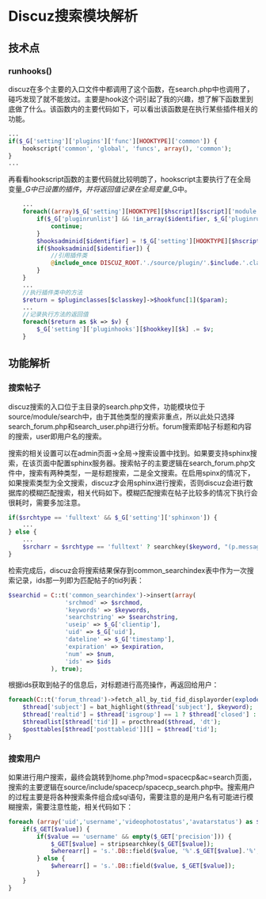 # Discuz搜索模块解析

## 技术点

### runhooks\(\)

discuz在多个主要的入口文件中都调用了这个函数，在search.php中也调用了，碰巧发现了就不能放过。主要是hook这个词引起了我的兴趣，想了解下函数里到底做了什么。该函数内的主要代码如下，可以看出该函数是在执行某些插件相关的功能。

```php
...
if($_G['setting']['plugins']['func'][HOOKTYPE]['common']) {
	hookscript('common', 'global', 'funcs', array(), 'common');
}
...
```

再看看hookscript函数的主要代码就比较明朗了，hookscript主要执行了在全局变量$\_G中已设置的插件，并将返回值记录在全局变量$\_G中。

```php
	...
	foreach((array)$_G['setting'][HOOKTYPE][$hscript][$script]['module'] as $identifier => $include) {
		if($_G['pluginrunlist'] && !in_array($identifier, $_G['pluginrunlist'])) {
			continue;
		}
		$hooksadminid[$identifier] = !$_G['setting'][HOOKTYPE][$hscript][$script]['adminid'][$identifier] || ($_G['setting'][HOOKTYPE][$hscript][$script]['adminid'][$identifier] && $_G['adminid'] > 0 && $_G['setting']['hookscript'][$hscript][$script]['adminid'][$identifier] >= $_G['adminid']);
		if($hooksadminid[$identifier]) {
			//引用插件类
			@include_once DISCUZ_ROOT.'./source/plugin/'.$include.'.class.php';
		}
	}
	...
	//执行插件类中的方法
	$return = $pluginclasses[$classkey]->$hookfunc[1]($param);
	...
	//记录执行方法的返回值
	foreach($return as $k => $v) {
		$_G['setting']['pluginhooks'][$hookkey][$k] .= $v;
	}
```

## 功能解析

### 搜索帖子

discuz搜索的入口位于主目录的search.php文件，功能模块位于source/module/search中，由于其他类型的搜索非重点，所以此处只选择search\_forum.php和search\_user.php进行分析。forum搜索即帖子标题和内容的搜索，user即用户名的搜索。

搜索的相关设置可以在admin页面-&gt;全局-&gt;搜索设置中找到。如果要支持sphinx搜索，在该页面中配置sphinx服务器。搜索帖子的主要逻辑在search\_forum.php文件中，搜索有两种类型，一是标题搜索，二是全文搜索。在启用spinx的情况下，如果搜索类型为全文搜索，discuz才会用sphinx进行搜索，否则discuz会进行数据库的模糊匹配搜索，相关代码如下。模糊匹配搜索在帖子比较多的情况下执行会很耗时，需要多加注意。

```php
if($srchtype == 'fulltext' && $_G['setting']['sphinxon']) {
    ...
} else {
    ...
    $srcharr = $srchtype == 'fulltext' ? searchkey($keyword, "(p.message LIKE '%{text}%' OR p.subject LIKE '%{text}%')", true) : searchkey($keyword,"t.subject LIKE '%{text}%'", true);
}
```

检索完成后，discuz会将搜索结果保存到common\_searchindex表中作为一次搜索记录，ids那一列即为匹配帖子的tid列表：

```php
$searchid = C::t('common_searchindex')->insert(array(
				'srchmod' => $srchmod,
				'keywords' => $keywords,
				'searchstring' => $searchstring,
				'useip' => $_G['clientip'],
				'uid' => $_G['uid'],
				'dateline' => $_G['timestamp'],
				'expiration' => $expiration,
				'num' => $num,
				'ids' => $ids
			), true);
```

根据ids获取到帖子的信息后，对标题进行高亮操作，再返回给用户：

```php
foreach(C::t('forum_thread')->fetch_all_by_tid_fid_displayorder(explode(',',$index['ids']), null, 0, $orderby, $start_limit, $_G['tpp'], '>=', $ascdesc) as $thread) {
    $thread['subject'] = bat_highlight($thread['subject'], $keyword);
    $thread['realtid'] = $thread['isgroup'] == 1 ? $thread['closed'] : $thread['tid'];
    $threadlist[$thread['tid']] = procthread($thread, 'dt');
    $posttables[$thread['posttableid']][] = $thread['tid'];
}
```

### 搜索用户

如果进行用户搜索，最终会跳转到home.php?mod=spacecp&ac=search页面，搜索的主要逻辑在source/include/spacecp/spacecp\_search.php中。搜索用户的过程主要是将各种搜索条件组合成sql语句，需要注意的是用户名有可能进行模糊搜索，需要注意性能，相关代码如下：

```php
foreach (array('uid','username','videophotostatus','avatarstatus') as $value) {
	if($_GET[$value]) {
		if($value == 'username' && empty($_GET['precision'])) {
			$_GET[$value] = stripsearchkey($_GET[$value]);
			$wherearr[] = 's.'.DB::field($value, '%'.$_GET[$value].'%', 'like');
		} else {
			$wherearr[] = 's.'.DB::field($value, $_GET[$value]);
		}
	}
}
```

